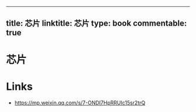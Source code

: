 
---
title: 芯片
linktitle: 芯片
type: book
commentable: true
---

# 芯片

# Links

- https://mp.weixin.qq.com/s/7-ONDI7HpRRUIc15sr2trQ

    